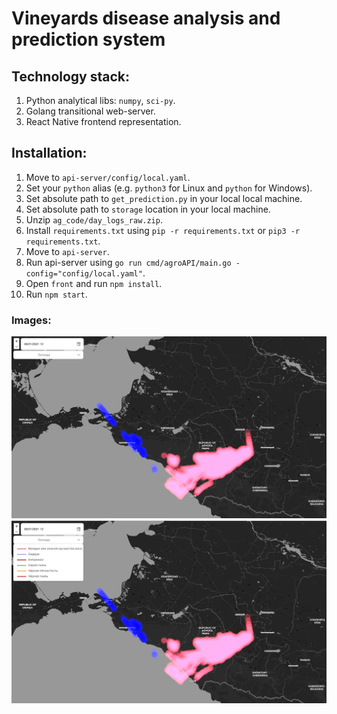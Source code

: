# Vineyards disease analysis and prediction system
## Technology stack:
1. Python analytical libs: `numpy`, `sci-py`.
2. Golang transitional web-server.
3. React Native frontend representation.
## Installation:
1. Move to `api-server/config/local.yaml`.
2. Set your `python` alias (e.g. `python3` for Linux and `python` for Windows).
3. Set absolute path to `get_prediction.py` in your local local machine.
4. Set absolute path to `storage` location in your local machine.
5. Unzip `ag_code/day_logs_raw.zip`.
6. Install `requirements.txt` using `pip -r requirements.txt` or `pip3 -r requirements.txt`.
7. Move to `api-server`.
8. Run api-server using `go run cmd/agroAPI/main.go -config="config/local.yaml"`.
9. Open `front` and run `npm install`.
10. Run `npm start`.
### Images:
![first](./fim.jpg)
![second](./sim.jpeg)